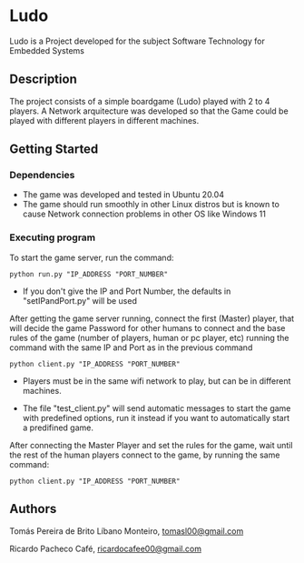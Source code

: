 # Ludo 

Ludo is a Project developed for the subject Software Technology for Embedded Systems

## Description

The project consists of a simple boardgame (Ludo) played with 2 to 4 players. A Network arquitecture was developed so that the Game could be played with different players in different machines.

## Getting Started

### Dependencies

* The game was developed and tested in Ubuntu 20.04
* The game should run smoothly in other Linux distros but is known to cause Network connection problems in other OS like Windows 11

### Executing program

To start the game server, run the command: 

```
python run.py "IP_ADDRESS "PORT_NUMBER"
```

* If you don't give the IP and Port Number, the defaults in "setIPandPort.py" will be used

After getting the game server running, connect the first (Master) player, that will decide the game Password for other humans to connect and the base rules of the game (number of players, human or pc player, etc) running the command with the same IP and Port as in the previous command

```
python client.py "IP_ADDRESS "PORT_NUMBER"
```

* Players must be in the same wifi network to play, but can be in different machines.


* The file "test_client.py" will send automatic messages to start the game with predefined options, run it instead if you want to automatically start a predifined game.

After connecting the Master Player and set the rules for the game, wait until the rest of the human players connect to the game, by running the same command:

```
python client.py "IP_ADDRESS "PORT_NUMBER"
```


## Authors

Tomás Pereira de Brito Líbano Monteiro, tomasl00@gmail.com 

Ricardo Pacheco Café, ricardocafee00@gmail.com



